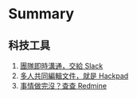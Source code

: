 # Summary

## 科技工具

1. [團隊即時溝通，交給 Slack](slack_intro.md)
2. [多人共同編輯文件，就是 Hackpad](hackpad_intro.md)
3. [事情做完沒？查查 Redmine](redmine_intro.md)

